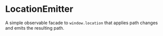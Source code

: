 # LocationEmitter
A simple observable facade to `window.location` that applies path changes and emits the resulting path.

